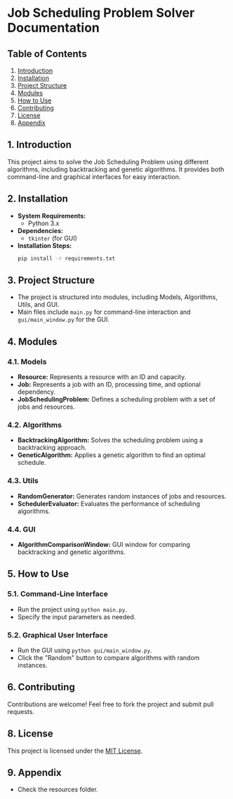 # Job Scheduling Problem Solver Documentation

## Table of Contents
1. [Introduction](#introduction)
2. [Installation](#installation)
3. [Project Structure](#project-structure)
4. [Modules](#modules)
5. [How to Use](#how-to-use)
6. [Contributing](#contributing)
7. [License](#license)
8. [Appendix](#appendix)

## 1. Introduction <a name="introduction"></a>
   This project aims to solve the Job Scheduling Problem using different algorithms, including backtracking and genetic algorithms. It provides both command-line and graphical interfaces for easy interaction.

## 2. Installation <a name="installation"></a>
   - **System Requirements:**
      - Python 3.x
   - **Dependencies:**
      - `tkinter` (for GUI)
   - **Installation Steps:**
      ```bash
      pip install -r requirements.txt
      ```

## 3. Project Structure <a name="project-structure"></a>
   - The project is structured into modules, including Models, Algorithms, Utils, and GUI.
   - Main files include `main.py` for command-line interaction and `gui/main_window.py` for the GUI.

## 4. Modules <a name="modules"></a>

### 4.1. Models
   - **Resource:** Represents a resource with an ID and capacity.
   - **Job:** Represents a job with an ID, processing time, and optional dependency.
   - **JobSchedulingProblem:** Defines a scheduling problem with a set of jobs and resources.

### 4.2. Algorithms
   - **BacktrackingAlgorithm:** Solves the scheduling problem using a backtracking approach.
   - **GeneticAlgorithm:** Applies a genetic algorithm to find an optimal schedule.

### 4.3. Utils
   - **RandomGenerator:** Generates random instances of jobs and resources.
   - **SchedulerEvaluator:** Evaluates the performance of scheduling algorithms.

### 4.4. GUI
   - **AlgorithmComparisonWindow:** GUI window for comparing backtracking and genetic algorithms.

## 5. How to Use <a name="how-to-use"></a>

### 5.1. Command-Line Interface
   - Run the project using `python main.py`.
   - Specify the input parameters as needed.

### 5.2. Graphical User Interface
   - Run the GUI using `python gui/main_window.py`.
   - Click the "Random" button to compare algorithms with random instances.

## 6. Contributing <a name="contributing"></a>
Contributions are welcome! Feel free to fork the project and submit pull requests.


## 8. License <a name="license"></a>
This project is licensed under the [MIT License](LICENSE).

## 9. Appendix <a name="appendix"></a>
   - Check the resources folder.


